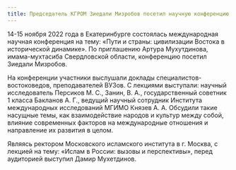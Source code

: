 ```yaml
---
title: Председатель КГРОМ Зиедали Мизробов посетил научную конференцию в Екатеринбурге
---
```


14-15 ноября 2022 года в Екатеринбурге состоялась международная научная конференция на тему: «Пути и страны: цивилизации Востока в исторической динамике». 
По приглашению Артура Мухутдинова, имама-мухтасиба Свердловской области, конференцию посетил Зиедали Мизробов.

На конференции участники выслушали доклады специалистов-востоковедов, преподавателей ВУЗов. С лекциями выступали: научный исследователь Персиков М. С., Занин, В. А., 
государственный советник 1 класса Бакланов А. Г., ведущий научный сотрудник Института международных исследований МГИМО Князев А. А. Обсудили такие насущные темы, 
как взаимодействие народов и культур между собой, влияние современных факторов на международные отношения и направление их развития в целом.

Являясь ректором Московского исламского института в г. Москва, с лекцией на тему: «Ислам в России: вызовы и перспективы», перед аудиторией выступил Дамир Мухетдинов.
